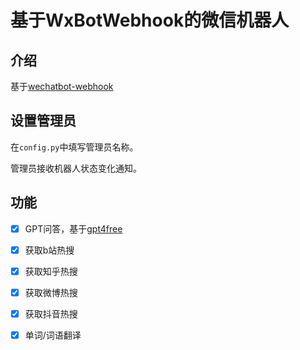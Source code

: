 # 基于WxBotWebhook的微信机器人

## 介绍

基于[wechatbot-webhook](https://github.com/danni-cool/wechatbot-webhook)

## 设置管理员

在`config.py`中填写管理员名称。

管理员接收机器人状态变化通知。

## 功能

- [x] GPT问答，基于[gpt4free](https://github.com/xtekky/gpt4free)
- [x] 获取b站热搜
- [x] 获取知乎热搜
- [x] 获取微博热搜
- [x] 获取抖音热搜
- [x] 单词/词语翻译


